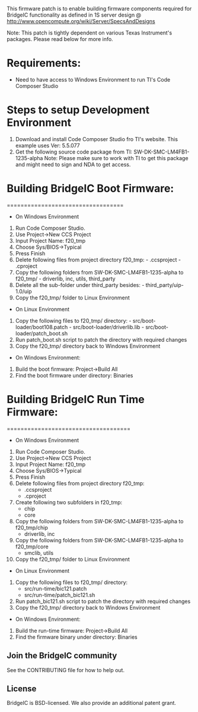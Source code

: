 
This firmware patch is to enable building firmware components required for BridgeIC functionality as defined in 
1S server design @ http://www.opencompute.org/wiki/Server/SpecsAndDesigns

Note: This patch is tightly dependent on various Texas Instrument's packages. Please read below for more info.

# Requirements:
- Need to have access to Windows Environment to run TI's Code Composer Studio

# Steps to setup Development Environment
1. Download and install Code Composer Studio fro TI's website. This example uses Ver: 5.5.077
2. Get the following source code package from TI: SW-DK-SMC-LM4FB1-1235-alpha
Note: Please make sure to work with TI to get this package and might need to sign and NDA to get access.

# Building BridgeIC Boot Firmware:
==================================
- On Windows Environment
1. Run Code Composer Studio.
2. Use Project->New CCS Project
3. Input Project Name: f20_tmp
4. Choose Sys/BIOS->Typical
5. Press Finish
6. Delete following files from project directory f20_tmp:
        - .ccsproject
        - .cproject
7. Copy the following folders from SW-DK-SMC-LM4FB1-1235-alpha to f20_tmp/
        - driverlib, inc, utils, third_party
8. Delete all the sub-folder under third_party besides:
        - third_party/uip-1.0/uip
9. Copy the f20_tmp/ folder to Linux Environment

- On Linux Environment
1. Copy the following files to f20_tmp/ directory:
        - src/boot-loader/boot108.patch
        - src/boot-loader/driverlib.lib
        - src/boot-loader/patch_boot.sh
2. Run patch_boot.sh script to patch the directory with required changes
3. Copy the f20_tmp/ directory back to Windows Environment

- On Windows Environment:
1. Build the boot firmware: Project->Build All
2. Find the boot firmware under directory: Binaries

# Building BridgeIC Run Time Firmware:
====================================
- On Windows Environment
1. Run Code Composer Studio.
2. Use Project->New CCS Project
3. Input Project Name: f20_tmp
4. Choose Sys/BIOS->Typical
5. Press Finish
6. Delete following files from project directory f20_tmp:
	- .ccsproject
	- .cproject
7. Create following two subfolders in f20_tmp:
	- chip
	- core 
8. Copy the following folders from SW-DK-SMC-LM4FB1-1235-alpha to f20_tmp/chip
	- driverlib, inc
9. Copy the following folders from SW-DK-SMC-LM4FB1-1235-alpha to f20_tmp/core
	- smclib, utils
10. Copy the f20_tmp/ folder to Linux Environment

- On Linux Environment
1. Copy the following files to f20_tmp/ directory:
	- src/run-time/bic121.patch
	- src/run-time/patch_bic121.sh
2. Run patch_bic121.sh script to patch the directory with required changes
3. Copy the f20_tmp/ directory back to Windows Environment

- On Windows Environment:
1. Build the run-time firmware: Project->Build All
2. Find the firmware binary under directory: Binaries

## Join the BridgeIC community
See the CONTRIBUTING file for how to help out.

## License
BridgeIC is BSD-licensed. We also provide an additional patent grant.
